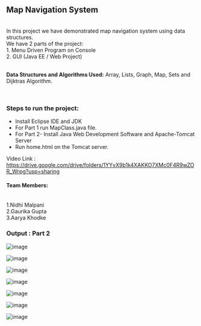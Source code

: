 ## Map Navigation System
<br>
In this project we have demonstrated map navigation system using data structures.
<br>We have 2 parts of the project:
<br>1. Menu Driven Program on Console
<br>2. GUI (Java EE / Web Project)
<br>
<br>

**Data Structures and Algorithms Used:** Array, Lists, Graph, Map, Sets and Dijktras Algorithm.

<br>

### Steps to run the project:
- Install Eclipse IDE and JDK
- For Part 1 run MapClass.java file.
- For Part 2- Install Java Web Development Software and Apache-Tomcat Server
- Run home.html on the Tomcat server.


Video Link : https://drive.google.com/drive/folders/1YYvX9b1k4XAKKO7XMc0F4R9wZOR_Wrpg?usp=sharing


#### Team Members:
<br>1.Nidhi Malpani
<br>2.Gaurika Gupta
<br>3.Aarya Khodke


### Output : Part 2
![image](https://user-images.githubusercontent.com/79241223/168492820-35dd748d-920d-4f1c-9a53-9bf0d5850157.png)

![image](https://user-images.githubusercontent.com/79241223/168492860-cca0122f-b11c-4094-a38a-27eb9c4d9080.png)

![image](https://user-images.githubusercontent.com/79241223/168492903-94199075-779c-4b2d-9df5-6b41f3dccaba.png)


![image](https://user-images.githubusercontent.com/79241223/168492882-e3ea7788-0616-45bb-99a6-a496b5f0186b.png)

![image](https://user-images.githubusercontent.com/79241223/168492920-fa6a3f34-8e95-4ad3-bfc8-c55d3e5aa4dd.png)

![image](https://user-images.githubusercontent.com/79241223/168492931-e3eb430a-526b-4bd4-9b7b-c666c090deaa.png)

![image](https://user-images.githubusercontent.com/79241223/168492942-411a6f9c-3640-43da-9e25-a9ffbc1c98fb.png)


